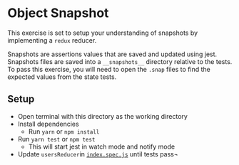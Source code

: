 # Object Snapshot

This exercise is set to setup your understanding of snapshots by implementing a `redux` reducer.

Snapshots are assertions values that are saved and updated using jest. 
Snapshots files are saved into a `__snapshots__` directory relative to the tests. 
To pass this exercise, you will need to open the `.snap` files to find the
expected values from the state tests.

## Setup
- Open terminal with this directory as the working directory
- Install dependencies
  - Run `yarn` or `npm install`
- Run `yarn test` or `npm test`
  - This will start jest in watch mode and notify mode
- Update `usersReducer`in [`index.spec.js`](index.spec.js) until tests pass¬